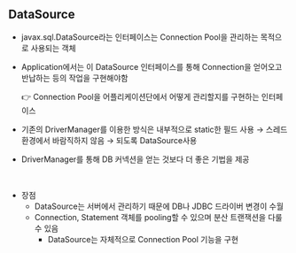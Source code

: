 ## DataSource
- javax.sql.DataSource라는 인터페이스는 Connection Pool을 관리하는 목적으로 사용되는 객체
- Application에서는 이 DataSource 인터페이스를 통해 Connection을 얻어오고 반납하는 등의 작업을 구현해야함
    
    👉 Connection Pool을 어플리케이션단에서 어떻게 관리할지를 구현하는 인터페이스
    
- 기존의 DriverManager를 이용한 방식은 내부적으로 static한 필드 사용 → 스레드 환경에서 바람직하지 않음 → 되도록 DataSource사용
- DriverManager를 통해 DB 커넥션을 얻는 것보다 더 좋은 기법을 제공

<br/>

- 장점
    - DataSource는 서버에서 관리하기 때문에 DB나 JDBC 드라이버 변경이 수월
    - Connection, Statement 객체를 pooling할 수 있으며 분산 트랜잭션을 다룰 수 있음
        - DataSource는 자체적으로 Connection Pool 기능을 구현